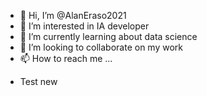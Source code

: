 - 👋 Hi, I’m @AlanEraso2021
- 👀 I’m interested in IA developer 
- 🌱 I’m currently learning about data science
- 💞️ I’m looking to collaborate on my work
- 📫 How to reach me ...

<!---
AlanEraso2021/AlanEraso2021 is a ✨ special ✨ repository because its `README.md` (this file) appears on your GitHub profile.
You can click the Preview link to take a look at your changes.
--->
- Test new
